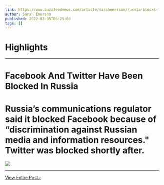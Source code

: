 ```yaml
---
link: https://www.buzzfeednews.com/article/sarahemerson/russia-blocks-facebook-twitter
author: Sarah Emerson
published: 2022-03-05T06:25:00
tags: []
---
```

# Highlights


---
# Facebook And Twitter Have Been Blocked In Russia
# Russia’s communications regulator said it blocked Facebook because of “discrimination against Russian media and information resources." Twitter was blocked shortly after.

![](https://img.buzzfeed.com/buzzfeed-static/static/2022-03/4/22/campaign_images/78de2aecb143/facebook-and-twitter-have-been-blocked-in-russia-2-856-1646433085-8_dblbig.jpg)

---

[View Entire Post ›](https://www.buzzfeednews.com/article/sarahemerson/russia-blocks-facebook-twitter)